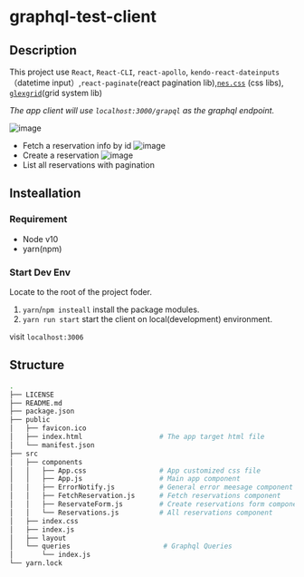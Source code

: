 # graphql-test-client

## Description

This project use `React`, `React-CLI`, `react-apollo`, `kendo-react-dateinputs`（datetime input）,`react-paginate`(react pagination lib),[`nes.css`](https://github.com/nostalgic-css/NES.css) (css libs), [`glexgrid`](http://flexboxgrid.com/)(grid system lib)

_The app client will use `localhost:3000/grapql` as the graphql endpoint._

![image](https://user-images.githubusercontent.com/2676686/57124406-4923be00-6db8-11e9-85ec-61d775c5a52a.png)

- Fetch a reservation info by id
  ![image](https://user-images.githubusercontent.com/2676686/57124520-acadeb80-6db8-11e9-93f6-35c11830f177.png)
- Create a reservation
  ![image](https://user-images.githubusercontent.com/2676686/57124847-e29f9f80-6db9-11e9-861d-8bf249214bb6.png)
- List all reservations with pagination

## Insteallation

### Requirement

- Node v10
- yarn(npm)

### Start Dev Env

Locate to the root of the project foder.

1. `yarn`/`npm insteall` install the package modules.
2. `yarn run start` start the client on local(development) environment.

visit `localhost:3006`

## Structure

```bash
.
├── LICENSE
├── README.md
├── package.json
├── public
│   ├── favicon.ico
│   ├── index.html                   # The app target html file
│   └── manifest.json
├── src
│   ├── components
│   │   ├── App.css                  # App customized css file
│   │   ├── App.js                   # Main app component
│   │   ├── ErrorNotify.js           # General error meesage component
│   │   ├── FetchReservation.js      # Fetch reservations component
│   │   ├── ReservateForm.js         # Create reservations form component
│   │   └── Reservations.js          # All reservations component
│   ├── index.css
│   ├── index.js
│   ├── layout
│   └── queries                       # Graphql Queries
│       └── index.js
└── yarn.lock

```
